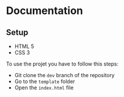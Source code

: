# Documentation

## **Setup**

- HTML 5
- CSS 3

To use the projet you have to follow this steps:

- Git clone the `dev` branch of the repository
- Go to the `template` folder
- Open the `index.html` file
